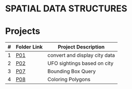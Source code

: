 # SPATIAL DATA STRUCTURES

# Projects
|   #   | Folder Link | Project Description |
| :---: | ----------- | ---------------------- |
|    1   |[P01](https://github.com/laneazzi/4553-SPATIAL/tree/main/P01) | convert and display city data |                                                                               
|    2   |[P02](https://github.com/laneazzi/4553-SPATIAL/tree/main/P02) |  UFO sightings based on city|
|    3   |[P07](https://github.com/laneazzi/4553-SPATIAL/tree/main/P07) | Bounding Box Query| 
|    4   |[P08](https://github.com/laneazzi/4553-SPATIAL/tree/main/P08) |  Coloring Polygons| 
